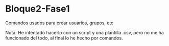 # Bloque2-Fase1
Comandos usados para crear usuarios, grupos, etc

Nota: He intentado hacerlo con un script y una plantilla .csv, pero no me ha funcionado del todo, al final lo he hecho por comandos.
